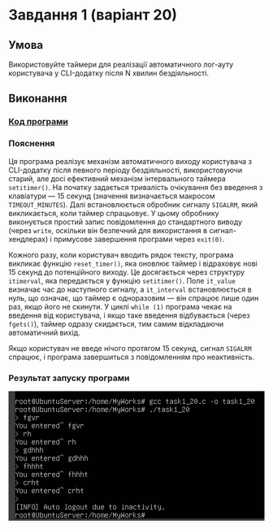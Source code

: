 # Завдання 1 (варіант 20)

## Умова

Використовуйте таймери для реалізації автоматичного лог-ауту користувача у CLI-додатку після N хвилин бездіяльності.

## Виконання

### [Код програми](task1_20.c) 

### Пояснення

Ця програма реалізує механізм автоматичного виходу користувача з CLI-додатку після певного періоду бездіяльності, використовуючи старий, але досі ефективний механізм інтервального таймера `setitimer()`. На початку задається тривалість очікування без введення з клавіатури — 15 секунд (значення визначається макросом `TIMEOUT_MINUTES`). Далі встановлюється обробник сигналу `SIGALRM`, який викликається, коли таймер спрацьовує. У цьому обробнику виконується простий запис повідомлення до стандартного виводу (через `write`, оскільки він безпечний для використання в сигнал-хендлерах) і примусове завершення програми через `exit(0)`.

Кожного разу, коли користувач вводить рядок тексту, програма викликає функцію `reset_timer()`, яка оновлює таймер і відраховує нові 15 секунд до потенційного виходу. Це досягається через структуру `itimerval`, яка передається у функцію `setitimer()`. Поле `it_value` визначає час до наступного сигналу, а `it_interval` встановлюється в нуль, що означає, що таймер є одноразовим — він спрацює лише один раз, якщо його не скинути. У циклі `while (1)` програма чекає на введення від користувача, і якщо таке введення відбувається (через `fgets()`), таймер одразу скидається, тим самим відкладаючи автоматичний вихід.

Якщо користувач не введе нічого протягом 15 секунд, сигнал `SIGALRM` спрацює, і програма завершиться з повідомленням про неактивність.

### Результат запуску програми

![](task1_20.png)

